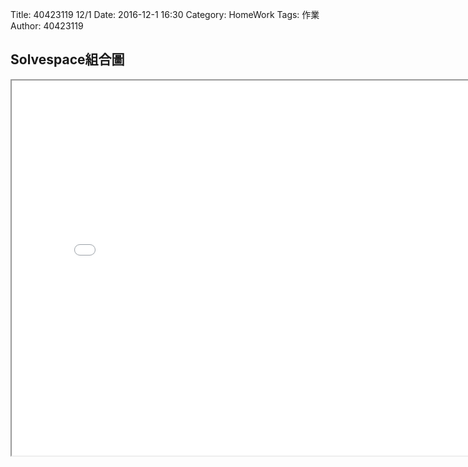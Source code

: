 Title: 40423119 12/1
Date: 2016-12-1 16:30
Category: HomeWork
Tags: 作業
Author: 40423119

<!-- PELICAN_END_SUMMARY -->
## Solvespace組合圖

<iframe src="./../40423119_4.html" width="800" height="600"></iframe>